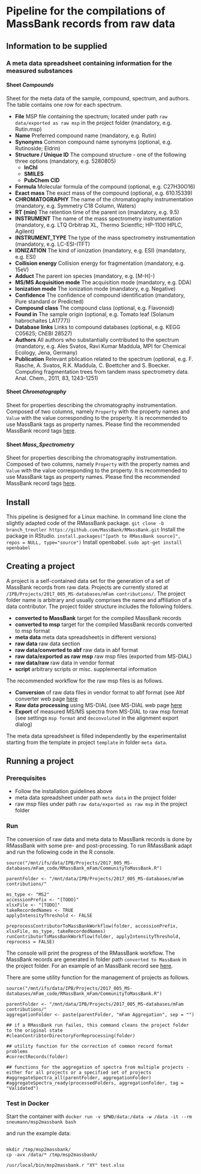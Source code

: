 
# Pipeline for the compilations of MassBank records from raw data

## Information to be supplied

### A meta data spreadsheet containing information for the measured substances

#### Sheet *Compounds*
Sheet for the meta data of the sample, compound, spectrum, and authors. The table contains one row for each spectrum.

- **File** MSP file containing the spectrum; located under path `raw data/exported as raw msp` in the project folder (mandatory, e.g. Rutin.msp)
- **Name** Preferred compound name (mandatory, e.g. Rutin)
- **Synonyms** Common compound name synonyms (optional, e.g. Rutinoside; Eldrin)
- **Structure / Unique ID** The compound structure - one of the following three options (mandatory, e.g. 5280805)
  - **InChI** 
  - **SMILES** 
  - **PubChem CID** 
- **Formula** Molecular formula of the compound (optional, e.g. C27H30O16)
- **Exact mass** The exact mass of the compound (optional, e.g. 610.15339)
- **CHROMATOGRAPHY** The name of the chromatography instrumentation (mandatory, e.g. Symmetry C18 Column, Waters)
- **RT (min)** The retention time of the parent ion (mandatory, e.g. 9.5)
- **INSTRUMENT** The name of the mass spectrometry instrumentation (mandatory, e.g.  LTQ Orbitrap XL, Thermo Scientfic; HP-1100 HPLC, Agilent)
- **INSTRUMENT_TYPE** The type of the mass spectrometry instrumentation (mandatory, e.g.  LC-ESI-ITFT)
- **IONIZATION** The kind of ionization (mandatory, e.g. ESI) (mandatory, e.g. ESI)
- **Collision energy** Collision energy for fragmentation (mandatory, e.g. 15eV)
- **Adduct** The parent ion species (mandatory, e.g. [M-H]-)
- **MS/MS Acquisition mode** The acquisition mode (mandatory, e.g. DDA)
- **Ionization mode** The ionization mode (mandatory, e.g. Negative)
- **Confidence** The confidence of compound identification (mandatory, Pure standard or Predicted)
- **Compound class** The compound class (optional, e.g. Flavonoid)
- **Found in** The sample origin (optional, e.g. Tomato leaf (Solanum habrochaites LA1777))
- **Database links** Links to compound databases (optional, e.g. KEGG C05625; ChEBI 28527)
- **Authors** All authors who substantially contributed to the spectrum (mandatory, e.g. Ales Svatos, Ravi Kumar Maddula, MPI for Chemical Ecology, Jena, Germany)
- **Publication** Relevant pblication related to the spectrum (optional, e.g. F. Rasche, A. Svatos, R.K. Maddula, C. Boettcher and S. Boecker. Computing fragmentation trees from tandem mass spectrometry data. Anal. Chem., 2011, 83, 1243-1251)

#### Sheet *Chromatography*

Sheet for properties describing the chromatography instrumentation. Composed of two columns, namely `Property` with the property names and `Value` with the value corresponding to the property. It is recommended to use MassBank tags as property names. Please find the recommended MassBank record tags [here](https://github.com/MassBank/MassBank-web/blob/master/Documentation/MassBankRecordFormat.md#246-acchromatography-subtag-description).

#### Sheet *Mass_Spectrometry*

Sheet for properties describing the chromatography instrumentation. Composed of two columns, namely `Property` with the property names and `Value` with the value corresponding to the property. It is recommended to use MassBank tags as property names. Please find the recommended MassBank record tags [here](https://github.com/MassBank/MassBank-web/blob/master/Documentation/MassBankRecordFormat.md#243-acmass_spectrometry-ms_type).

## Install

This pipeline is designed for a Linux machine.
In command line clone the slightly adapted code of the RMassBank package.
`git clone -b branch_treutler https://github.com/MassBank/RMassBank.git`
Install the package in RStudio.
`install.packages("[path to RMassBank source]", repos = NULL, type="source")`
Install openbabel.
`sudo apt-get install openbabel`

## Creating a project

A project is a self-contained data set for the generation of a set of MassBank records from raw data. Projects are currently stored at `/IPB/Projects/2017_005_MS-databases/mFam contributions/`. The project folder name is arbitrary and usually comprises the name and affiliation of a data contributor. The project folder structure includes the following folders.

- **converted to MassBank** target for the compiled MassBank records
- **converted to msp** target for the compiled MassBank records converted to msp format
- **meta data** meta data spreadsheet(s in different versions)
- **raw data** raw data section
- **raw data/converted to abf** raw data in abf format
- **raw data/exported as raw msp** raw msp files (exported from MS-DIAL)
- **raw data/raw** raw data in vendor format
- **script** arbitrary scripts or misc. supplemental information

The recommended workflow for the raw msp files is as follows.

- **Conversion** of raw data files in vendor format to abf format (see Abf converter web page [here](https://www.reifycs.com/AbfConverter/)
- **Raw data processing** using MS-DIAL (see MS-DIAL web page [here](http://prime.psc.riken.jp/Metabolomics_Software/MS-DIAL/)
- **Export** of measured MS/MS spectra from MS-DIAL to raw msp format (see settings `msp format` and `deconvoluted` in the alignment export dialog)

The meta data spreadsheet is filled independently by the experimentalist starting from the template in project `template` in folder `meta data`. 

## Running a project

### Prerequisites

- Follow the installation guidelines above
- meta data spreadsheet under path `meta data` in the project folder
- raw msp files under path `raw data/exported as raw msp` in the project folder

### Run

The conversion of raw data and meta data to MassBank records is done by RMassBank with some pre- and post-processing. To run RMassBank adapt and run the following code in the R console.
```
source("/mnt/ifs/data/IPB/Projects/2017_005_MS-databases/mFam_code/RMassBank_mFam/CommunityToMassBank.R")

parentFolder <- "/mnt/data/IPB/Projects/2017_005_MS-databases/mFam contributions/"

ms_type <- "MS2"
accessionPrefix <- "[TODO]"
xlsxFile <- "[TODO]"
takeRecordedNames <- TRUE
applyIntensityThreshold <- FALSE

preprocessContributorToMassBankWorkflow(folder, accessionPrefix, xlsxFile, ms_type, takeRecordedNames)
runContributorToMassBankWorkflow(folder, applyIntensityThreshold, reprocess = FALSE)
```

The console will print the progress of the RMassBank workflow. The MassBank records are generated in folder path `converted to MassBank` in the project folder. For an example of an MassBank record see [here](https://massbank.eu/MassBank/jsp/RecordDisplay.jsp?id=EQ310401&dsn=Eawag).

There are some utility function for the management of projects as follows.
```
source("/mnt/ifs/data/IPB/Projects/2017_005_MS-databases/mFam_code/RMassBank_mFam/CommunityToMassBank.R")

parentFolder <- "/mnt/data/IPB/Projects/2017_005_MS-databases/mFam contributions/"
aggregationFolder <- paste(parentFolder, "mFam Aggregation", sep = "")

## if a RMassBank run failes, this command cleans the project folder to the original state
#cleanContribtorDirectoryForReprocessing(folder)

## utility function for the correction of common record format problems
#correctRecords(folder)

## functions for the aggregation of spectra from multiple projects - either for all projects or a specified set of projects
#aggregateSpectra_all(parentFolder, aggregationFolder)
#aggregateSpectra_ready(processedFolders, aggregationFolder, tag = "Validated")
```

### Test in Docker 

Start the container with `docker run -v $PWD/data:/data -w /data -it --rm sneumann/msp2massbank
bash`

and run the example data:

```

mkdir /tmp/msp2massbank/
cp -avx /data/* /tmp/msp2massbank/

/usr/local/bin/msp2massbank.r "XY" test.xlsx

```
